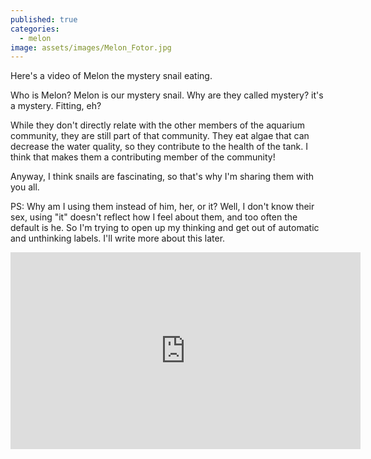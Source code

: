 ```yaml
---
published: true
categories:
  - melon
image: assets/images/Melon_Fotor.jpg  
---
```


Here's a video of Melon the mystery snail eating.

Who is Melon?  Melon is our mystery snail. Why are they called mystery?  it's a mystery.  Fitting, eh? 

While they don't directly relate with the other members of the aquarium community, they are still part of that community. They eat algae that can decrease the water quality, so they contribute to the health of the tank.  I think that makes them a contributing member of the community!

Anyway, I think snails are fascinating, so that's why I'm sharing them with you all.

PS: Why am I using them instead of him, her, or it? Well, I don't know their sex, using "it" doesn't reflect how I feel about them, and too often the default is he. So I'm trying to open up my thinking and get out of automatic and unthinking labels. I'll write more about this later.

<iframe width="560" height="315" src="https://www.youtube.com/embed/sG9i8iEdmx4" frameborder="0" allow="accelerometer; autoplay; encrypted-media; gyroscope; picture-in-picture" allowfullscreen></iframe>
